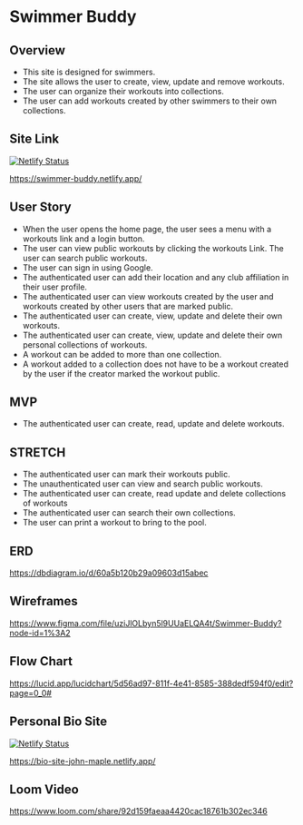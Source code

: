 # Swimmer Buddy
## Overview
- This site is designed for swimmers.
- The site allows the user to create, view, update and remove workouts.
- The user can organize their workouts into collections.
- The user can add workouts created by other swimmers to their own collections.

## Site Link
[![Netlify Status](https://api.netlify.com/api/v1/badges/5ce0d99c-0d19-43fa-8dd5-a943ed94daae/deploy-status)](https://app.netlify.com/sites/swimmer-buddy/deploys)

https://swimmer-buddy.netlify.app/

## User Story
 - When the user opens the home page, the user sees a menu with a workouts link and a login button.
 - The user can view public workouts by clicking the workouts Link. The user can search public workouts.
 - The user can sign in using Google.
 - The authenticated user can add their location and any club affiliation in their user profile.
 - The authenticated user can view workouts created by the user and workouts created by other users that are marked public.
 - The authenticated user can create, view, update and delete their own workouts.
 - The authenticated user can create, view, update and delete their own personal collections of workouts.
 - A workout can be added to more than one collection.
 - A workout added to a collection does not have to be a workout created by the user if the creator marked the workout public.

## MVP
- The authenticated user can create, read, update and delete workouts.

## STRETCH
- The authenticated user can mark their workouts public.
- The unauthenticated user can view and search public workouts.
- The authenticated user can create, read update and delete collections of workouts
- The authenticated user can search their own collections.
- The user can print a workout to bring to the pool.

 
## ERD
https://dbdiagram.io/d/60a5b120b29a09603d15abec

## Wireframes
https://www.figma.com/file/uziJlOLbyn5l9UUaELQA4t/Swimmer-Buddy?node-id=1%3A2

## Flow Chart
https://lucid.app/lucidchart/5d56ad97-811f-4e41-8585-388dedf594f0/edit?page=0_0#

## Personal Bio Site
[![Netlify Status](https://api.netlify.com/api/v1/badges/9e639f94-6157-4618-a5ed-dbb4c6d7dc1e/deploy-status)](https://app.netlify.com/sites/bio-site-john-maple/deploys)

https://bio-site-john-maple.netlify.app/

## Loom Video
https://www.loom.com/share/92d159faeaa4420cac18761b302ec346
